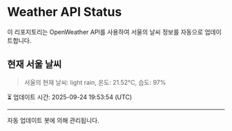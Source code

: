 
# Weather API Status

이 리포지토리는 OpenWeather API를 사용하여 서울의 날씨 정보를 자동으로 업데이트합니다.

## 현재 서울 날씨
> 서울의 현재 날씨: light rain, 온도: 21.52°C, 습도: 97%

⏳ 업데이트 시간: 2025-09-24 19:53:54 (UTC)

---
자동 업데이트 봇에 의해 관리됩니다.
